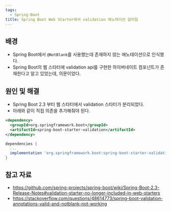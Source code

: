 ```yaml
---
tags:
  - Spring-Boot
title: Spring Boot Web Starter에서 validation 애노테이션 없어짐
---
```



## 배경

- Spring Boot에서 `@NotBlank`를 사용했는데 존재하지 않는 애노테이션으로 인식했다.
- Spring Boot의 웹 스타터에 validation api를 구현한 하이버네이트 컴포넌트가 존재한다고 알고 있었는데, 의문이었다.

## 원인 및 해결

- Spring Boot 2.3 부터 웹 스타터에서 validation 스타터가 분리되었다.
- 아래와 같이 직접 의존을 추가해줘야 된다.

```xml
<dependency>
  <groupId>org.springframework.boot</groupId>
  <artifactId>spring-boot-starter-validation</artifactId>
</dependency>
```

```groovy
dependencies {
  ...
  implementation 'org.springframework.boot:spring-boot-starter-validation'
}
```

## 참고 자료

- https://github.com/spring-projects/spring-boot/wiki/Spring-Boot-2.3-Release-Notes#validation-starter-no-longer-included-in-web-starters
- https://stackoverflow.com/questions/48614773/spring-boot-validation-annotations-valid-and-notblank-not-working
